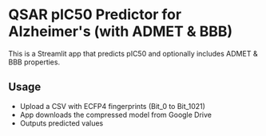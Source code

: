 # QSAR pIC50 Predictor for Alzheimer's (with ADMET & BBB)

This is a Streamlit app that predicts pIC50 and optionally includes ADMET & BBB properties.

## Usage
- Upload a CSV with ECFP4 fingerprints (Bit_0 to Bit_1021)
- App downloads the compressed model from Google Drive
- Outputs predicted values
